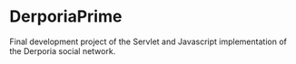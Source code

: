 DerporiaPrime
=============

Final development project of the Servlet and Javascript implementation of the Derporia social network.
